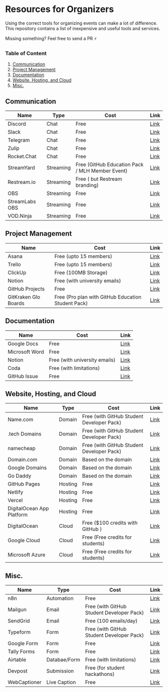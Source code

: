 # Resources for Organizers

Using the correct tools for organizing events can make a lot of difference. This repository contains a list of inexpensive and useful tools and services.

Missing something? Feel free to send a PR ⚡️

### Table of Content

1. [Communication](#communication)
2. [Project Management](#project-management)
3. [Documentation](#documentation)
4. [Website, Hosting, and Cloud](#website-hosting-and-cloud)
5. [Misc.](#misc)

## Communication

| Name           | Type      | Cost                                            | Link                                                                         |
| -------------- | --------- | ----------------------------------------------- | ---------------------------------------------------------------------------- |
| Discord        | Chat      | Free                                            | [Link](https://discord.com/)                                                 |
| Slack          | Chat      | Free                                            | [Link](https://slack.com/)                                                   |
| Telegram       | Chat      | Free                                            | [Link](https://telegram.org/)                                                |
| Zulip          | Chat      | Free                                            | [Link](https://zulip.com/)                                                   |
| Rocket.Chat    | Chat      | Free                                            | [Link](https://rocket.chat/)                                                 |
| StreamYard     | Streaming | Free (GitHub Education Pack / MLH Member Event) | [Link](https://education.github.com/pack?sort=popularity&tag=Virtual+Events) |
| Restream.io    | Streaming | Free ( but Restream branding)                   | [Link](https://restream.io/)                                                 |
| OBS            | Streaming | Free                                            | [Link](https://obsproject.com/)                                              |
| StreamLabs OBS | Streaming | Free                                            | [Link](https://streamlabs.com/)                                              |
| VOD.Ninja      | Streaming | Free                                            | [Link](https://obs.ninja/)                                                   |

## Project Management

| Name                 | Cost                                               | Link                                     |
| -------------------- | -------------------------------------------------- | ---------------------------------------- |
| Asana                | Free (upto 15 members)                             | [Link](https://asana.com/)               |
| Trello               | Free (upto 15 members)                             | [Link](https://trello.com/)              |
| ClickUp              | Free (100MB Storage)                               | [Link](https://clickup.com/)             |
| Notion               | Free (with university emails)                      | [Link](https://notion.so/)               |
| GitHub Projects      | Free                                               | [Link](https://github.com/)              |
| GitKraken Glo Boards | Free (Pro plan with GitHub Education Student Pack) | [Link](https://www.gitkraken.com/boards) |

## Documentation

| Name           | Cost                          | Link                                            |
| -------------- | ----------------------------- | ----------------------------------------------- |
| Google Docs    | Free                          | [Link](http://docs.google.com/)                 |
| Microsoft Word | Free                          | [Link](https://office.live.com/start/word.aspx) |
| Notion         | Free (with university emails) | [Link](https://notion.so/)                      |
| Coda           | Free (with limitations)       | [Link](https://coda.io/)                        |
| GitHub Issue   | Free                          | [Link](https://github.com/)                     |

## Website, Hosting, and Cloud

| Name                      | Type    | Cost                                      | Link                                                                  |
| ------------------------- | ------- | ----------------------------------------- | --------------------------------------------------------------------- |
| Name.com                  | Domain  | Free (with GitHub Student Developer Pack) | [Link](https://education.github.com/pack?sort=popularity&tag=Domains) |
| .tech Domains             | Domain  | Free (with GitHub Student Developer Pack) | [Link](https://education.github.com/pack?sort=popularity&tag=Domains) |
| namecheap                 | Domain  | Free (with GitHub Student Developer Pack) | [Link](https://education.github.com/pack?sort=popularity&tag=Domains) |
| Domain.com                | Domain  | Based on the domain                       | [Link](https://www.domain.com/)                                       |
| Google Domains            | Domain  | Based on the domain                       | [Link](https://domains.google/)                                       |
| Go Daddy                  | Domain  | Based on the domain                       | [Link](https://godaddy.com/)                                          |
| GitHub Pages              | Hosting | Free                                      | [Link](https://github.com/)                                           |
| Netlify                   | Hosting | Free                                      | [Link](https://www.netlify.com/)                                      |
| Vercel                    | Hosting | Free                                      | [Link](https://vercel.com/)                                           |
| DigitalOcean App Platform | Hosting | Free                                      | [Link](https://www.digitalocean.com/products/app-platform/)           |
| DigitalOcean              | Cloud   | Free ($100 credits with GitHub )          | [Link](https://www.digitalocean.com/products/app-platform/)           |
| Google Cloud              | Cloud   | Free (Free credits for students)          | [Link](https://cloud.google.com/)                                     |
| Microsoft Azure           | Cloud   | Free (Free credits for students)          | [Link](https://azure.microsoft.com/en-us/)                            |

## Misc.

| Name        | Type         | Cost                                      | Link                                                                                  |
| ----------- | ------------ | ----------------------------------------- | ------------------------------------------------------------------------------------- |
| n8n         | Automation   | Free                                      | [Link](https://n8n.io)                                                                |
| Mailgun     | Email        | Free (with GitHub Student Developer Pack) | [Link](https://education.github.com/pack?sort=popularity&tag=Infrastructure+%26+APIs) |
| SendGrid    | Email        | Free (100 emails/day)                     | [Link](https://sendgrid.com/)                                                         |
| Typeform    | Form         | Free (with GitHub Student Developer Pack) | [Link](https://education.github.com/pack?sort=popularity&tag=Marketing)               |
| Google Form | Form         | Free                                      | [Link](https://docs.google.com/forms)                                                 |
| Tally Forms | Form         | Free                                      | [Link](https://tally.so/)                                                             |
| Airtable    | Databae/Form | Free (with limitations)                   | [Link](https://airtable.com/invite/r/J8pSjpKY)                                        |
| Devpost     | Submission   | Free (for student hackathons)             | [Link](https://devpost.com)                                                           |
| WebCaptioner| Live Caption | Free                                      | [Link](https://webcaptioner.com)                                                      |
